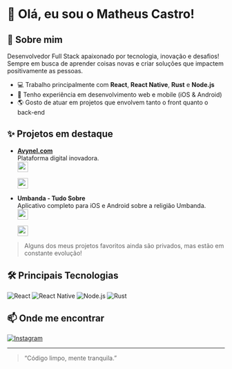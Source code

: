 # 👋 Olá, eu sou o Matheus Castro!

## 🚀 Sobre mim

Desenvolvedor Full Stack apaixonado por tecnologia, inovação e desafios! Sempre em busca de aprender coisas novas e criar soluções que impactem positivamente as pessoas.

- 💻 Trabalho principalmente com **React**, **React Native**, **Rust** e **Node.js**
- 📱 Tenho experiência em desenvolvimento web e mobile (iOS & Android)
- 🌎 Gosto de atuar em projetos que envolvem tanto o front quanto o back-end

## ✨ Projetos em destaque

- [**Avynel.com**](https://avynel.com)  
  Plataforma digital inovadora.  
  [<img src="https://img.shields.io/badge/App%20Store-Download-blue?logo=apple" height="24"/>](https://apps.apple.com/br/app/avynel-agendamentos/id6746140390)

  [<img src="https://img.shields.io/badge/Google%20Play-Download-green?logo=google-play" height="24"/>](https://play.google.com/store/apps/details?id=com.stumps.avynel&hl=pt_BR)

- **Umbanda - Tudo Sobre**  
  Aplicativo completo para iOS e Android sobre a religião Umbanda.  
  [<img src="https://img.shields.io/badge/App%20Store-Download-blue?logo=apple" height="24"/>](https://apps.apple.com/br/app/umbanda-tudo-sobre/id6737142510)

  [<img src="https://img.shields.io/badge/Google%20Play-Download-green?logo=google-play" height="24"/>](https://play.google.com/store/apps/details?id=com.syncsoul.umbanda&hl=pt_BR)

> Alguns dos meus projetos favoritos ainda são privados, mas estão em constante evolução!

## 🛠️ Principais Tecnologias

![React](https://img.shields.io/badge/-React-20232A?style=flat&logo=react)
![React Native](https://img.shields.io/badge/-React%20Native-20232A?style=flat&logo=react)
![Node.js](https://img.shields.io/badge/-Node.js-339933?style=flat&logo=node.js&logoColor=fff)
![Rust](https://img.shields.io/badge/-Rust-000000?style=flat&logo=rust)

## 📫 Onde me encontrar

[![Instagram](https://img.shields.io/badge/-@theuszastro-E4405F?style=flat&logo=instagram&logoColor=fff)](https://instagram.com/theuszastro)

---

> “Código limpo, mente tranquila.”
